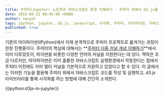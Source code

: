 ```yaml
---
title: 주피터(Jupyter) 노트북과 자바스크립트 환경 이해하기 - 주피터 위에서 d3.js를 활용한 시각화
date: 2015-05-21 08:45:00 +0900
author: nacyot
tags: ipython, jupyter, d3.js, javascript, 시각화, 주피터, 아이파이썬, 자바스크립트, 커널, 클로저
published: true
---
```


기존의 아이파이썬(IPython)에서 이제 본격적으로 주피터 프로젝트로 옮겨가는 과정이 한창 진행중이다. 주피터의 핵심에 대해서는 **[주피터 다중 커널 개념 이해하기][multiple_kernel]**에서 이미 다루었듯이, 파이썬을 비롯한 다양한 언어의 커널을 지원한다는 데 있다. 맥락은 조금 다르지만, 아이파이썬은 이미 훌륭한 자바스크립트 실행환경에서 작동한다는 점에서 주피터 이전에도 이미 멀티 커널을 기본적으로 지원하고 있었다고 할 수 있다. 이 글에서는 이러한 기능을 활용해 주피터 위에서 자바스크립트 코드를 작성 및 실행하고, d3.js 라이브러리를 통해 시각화를 하는 방법에 대해 간단히 소개한다.

[multiple_kernel]: http://blog.nacyot.com/articles/2015-05-08-jupyter-multiple-pythons/

<!--more-->

{{ipython:d3js-in-jupyter}}


